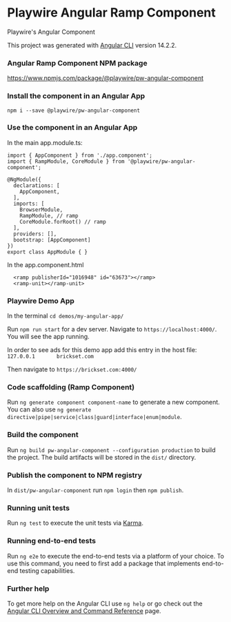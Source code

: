 # Playwire Angular Ramp Component

Playwire's Angular Component 

This project was generated with [Angular CLI](https://github.com/angular/angular-cli) version 14.2.2.


### Angular Ramp Component NPM package

https://www.npmjs.com/package/@playwire/pw-angular-component


### Install the component in an Angular App

`npm i --save @playwire/pw-angular-component`


### Use the component in an Angular App

In the main app.module.ts:
```
import { AppComponent } from './app.component';
import { RampModule, CoreModule } from '@playwire/pw-angular-component';

@NgModule({
  declarations: [
    AppComponent,
  ],
  imports: [
    BrowserModule,
    RampModule, // ramp
    CoreModule.forRoot() // ramp
  ],
  providers: [],
  bootstrap: [AppComponent]
})
export class AppModule { }
```

In the app.component.html
```
  <ramp publisherId="1016948" id="63673"></ramp>
  <ramp-unit></ramp-unit>
```


### Playwire Demo App

In the terminal `cd demos/my-angular-app/`

Run `npm run start` for a dev server. Navigate to `https://localhost:4000/`. You will see the app running.

In order to see ads for this demo app add this entry in the host file:
`127.0.0.1       brickset.com`

Then navigate to `https://brickset.com:4000/`


### Code scaffolding (Ramp Component)

Run `ng generate component component-name` to generate a new component. You can also use `ng generate directive|pipe|service|class|guard|interface|enum|module`.


### Build the component

Run `ng build pw-angular-component --configuration production` to build the project. The build artifacts will be stored in the `dist/` directory.


### Publish the component to NPM registry

In `dist/pw-angular-component` run `npm login` then `npm publish`.


### Running unit tests

Run `ng test` to execute the unit tests via [Karma](https://karma-runner.github.io).


### Running end-to-end tests

Run `ng e2e` to execute the end-to-end tests via a platform of your choice. To use this command, you need to first add a package that implements end-to-end testing capabilities.


### Further help

To get more help on the Angular CLI use `ng help` or go check out the [Angular CLI Overview and Command Reference](https://angular.io/cli) page.
